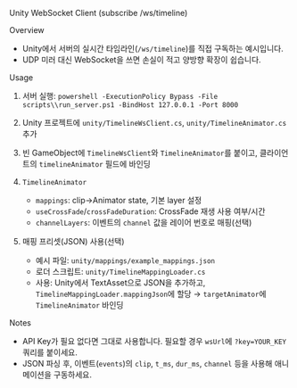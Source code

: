 Unity WebSocket Client (subscribe /ws/timeline)

Overview
- Unity에서 서버의 실시간 타임라인(`/ws/timeline`)를 직접 구독하는 예시입니다.
- UDP 미러 대신 WebSocket을 쓰면 손실이 적고 양방향 확장이 쉽습니다.

Usage
1) 서버 실행: `powershell -ExecutionPolicy Bypass -File scripts\\run_server.ps1 -BindHost 127.0.0.1 -Port 8000`
2) Unity 프로젝트에 `unity/TimelineWsClient.cs`, `unity/TimelineAnimator.cs` 추가
3) 빈 GameObject에 `TimelineWsClient`와 `TimelineAnimator`를 붙이고, 클라이언트의 `timelineAnimator` 필드에 바인딩
4) `TimelineAnimator`
   - `mappings`: clip→Animator state, 기본 layer 설정
   - `useCrossFade`/`crossFadeDuration`: CrossFade 재생 사용 여부/시간
   - `channelLayers`: 이벤트의 `channel` 값을 레이어 번호로 매핑(선택)

5) 매핑 프리셋(JSON) 사용(선택)
   - 예시 파일: `unity/mappings/example_mappings.json`
   - 로더 스크립트: `unity/TimelineMappingLoader.cs`
   - 사용: Unity에서 TextAsset으로 JSON을 추가하고, `TimelineMappingLoader.mappingJson`에 할당 → `targetAnimator`에 `TimelineAnimator` 바인딩

Notes
- API Key가 필요 없다면 그대로 사용합니다. 필요할 경우 `wsUrl`에 `?key=YOUR_KEY` 쿼리를 붙이세요.
- JSON 파싱 후, 이벤트(`events`)의 `clip`, `t_ms`, `dur_ms`, `channel` 등을 사용해 애니메이션을 구동하세요.
